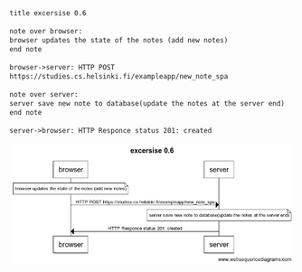     title excersise 0.6

    note over browser:
    browser updates the state of the notes (add new notes)
    end note

    browser->server: HTTP POST https://studies.cs.helsinki.fi/exampleapp/new_note_spa

    note over server:
    server save new note to database(update the notes at the server end)
    end note 

    server->browser: HTTP Responce status 201: created
![execise 0.6](./excersise0.6.png)